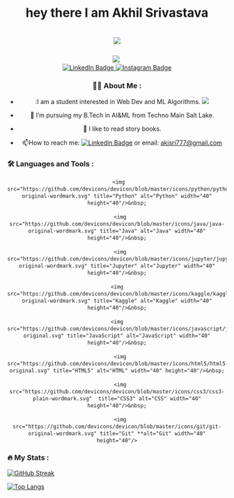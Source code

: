 
<div id="header" align="center">

<h1>

  hey there I am Akhil Srivastava

  <img src="https://media.giphy.com/media/hvRJCLFzcasrR4ia7z/giphy.gif" width="30px"/>

</h1>

  <img src="https://media.giphy.com/media/RbDKaczqWovIugyJmW/giphy.gif" width="300"/>

 

<img src="https://komarev.com/ghpvc/?username=Akiji007&style=flat-square&color=red" alt=""/>

<div id="badges">
  <a href="(https://www.linkedin.com/in/akhil-srivastava-993bb122a)">
    <img src="https://img.shields.io/badge/LinkedIn-blue?style=for-the-badge&logo=linkedin&logoColor=white" alt="LinkedIn Badge"/>
  </a>
 
  <a href="instagram.com/om_sri_2026">
    <img src="https://img.shields.io/badge/Instagram-red?style=for-the-badge&logo=twitter&logoColor=white" alt="Instagram Badge"/>
  </a>
</div>

  

 

  ### :man_technologist: About Me :

  - :I am a student interested in Web Dev and ML Algorithms. <img src="https://media.giphy.com/media/WUlplcMpOCEmTGBtBW/giphy.gif" width="30"> 

  - :telescope: I’m pursuing my B.Tech in AI&ML from Techno Main Salt Lake.

  



  - :seedling: I like to read story books.



 - :mailbox:How to reach me: [![Linkedin Badge](https://img.shields.io/badge/-Akhil-blue?style=flat&logo=Linkedin&logoColor=white)](https://www.linkedin.com/in/akhil-srivastava-993bb122a) or email: akisri777@gmail.com



</div>

### :hammer_and_wrench: Languages and Tools :

  <div align='center'>

     <img src="https://github.com/devicons/devicon/blob/master/icons/python/python-original-wordmark.svg" title="Python" alt="Python" width="40" height="40"/>&nbsp;

      <img src="https://github.com/devicons/devicon/blob/master/icons/java/java-original-wordmark.svg" title="Java" alt="Java" width="40" height="40"/>&nbsp;

      <img src="https://github.com/devicons/devicon/blob/master/icons/jupyter/jupyter-original-wordmark.svg" title="Jupyter" alt="Jupyter" width="40" height="40"/>&nbsp;

    <img src="https://github.com/devicons/devicon/blob/master/icons/kaggle/kaggle-original-wordmark.svg" title="Kaggle" alt="Kaggle" width="40" height="40"/>&nbsp;

    <img src="https://github.com/devicons/devicon/blob/master/icons/javascript/javascript-original.svg" title="JavaScript" alt="JavaScript" width="40" height="40"/>&nbsp;

      <img src="https://github.com/devicons/devicon/blob/master/icons/html5/html5-original.svg" title="HTML5" alt="HTML" width="40" height="40"/>&nbsp;

      <img src="https://github.com/devicons/devicon/blob/master/icons/css3/css3-plain-wordmark.svg"  title="CSS3" alt="CSS" width="40" height="40"/>&nbsp;

      <img src="https://github.com/devicons/devicon/blob/master/icons/git/git-original-wordmark.svg" title="Git" **alt="Git" width="40" height="40"/>

  </div>

### :fire: My Stats :

[![GitHub Streak](http://github-readme-streak-stats.herokuapp.com?user=geekofshire&theme=dark&background=000000)](https://git.io/streak-stats)

[![Top Langs](https://github-readme-stats.vercel.app/api/top-langs/?username=geekofshire&layout=compact&theme=vision-friendly-dark)](https://github.com/anuraghazra/github-readme-stats)



